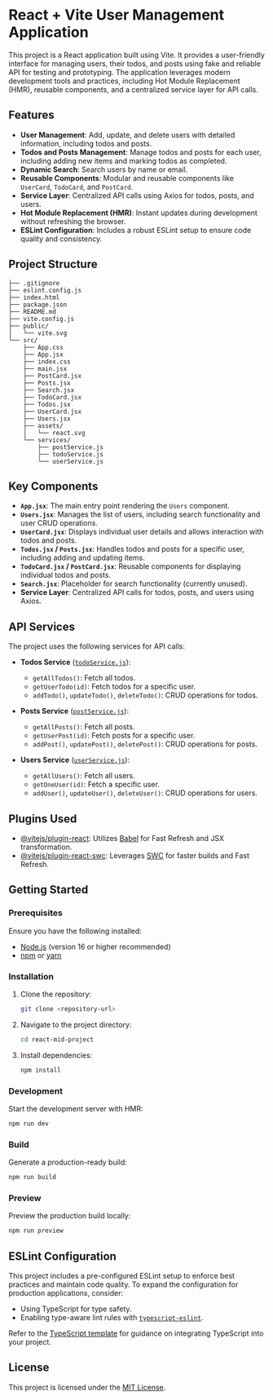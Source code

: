 # React + Vite User Management Application

This project is a React application built using Vite. It provides a user-friendly interface for managing users, their todos, and posts using fake and reliable API for testing and prototyping. The application leverages modern development tools and practices, including Hot Module Replacement (HMR), reusable components, and a centralized service layer for API calls.

## Features

- **User Management**: Add, update, and delete users with detailed information, including todos and posts.
- **Todos and Posts Management**: Manage todos and posts for each user, including adding new items and marking todos as completed.
- **Dynamic Search**: Search users by name or email.
- **Reusable Components**: Modular and reusable components like `UserCard`, `TodoCard`, and `PostCard`.
- **Service Layer**: Centralized API calls using Axios for todos, posts, and users.
- **Hot Module Replacement (HMR)**: Instant updates during development without refreshing the browser.
- **ESLint Configuration**: Includes a robust ESLint setup to ensure code quality and consistency.

## Project Structure

```
├── .gitignore
├── eslint.config.js
├── index.html
├── package.json
├── README.md
├── vite.config.js
├── public/
│   └── vite.svg
└── src/
    ├── App.css
    ├── App.jsx
    ├── index.css
    ├── main.jsx
    ├── PostCard.jsx
    ├── Posts.jsx
    ├── Search.jsx
    ├── TodoCard.jsx
    ├── Todos.jsx
    ├── UserCard.jsx
    ├── Users.jsx
    ├── assets/
    │   └── react.svg
    └── services/
        ├── postService.js
        ├── todoService.js
        └── userService.js
```

## Key Components

- **`App.jsx`**: The main entry point rendering the `Users` component.
- **`Users.jsx`**: Manages the list of users, including search functionality and user CRUD operations.
- **`UserCard.jsx`**: Displays individual user details and allows interaction with todos and posts.
- **`Todos.jsx` / `Posts.jsx`**: Handles todos and posts for a specific user, including adding and updating items.
- **`TodoCard.jsx` / `PostCard.jsx`**: Reusable components for displaying individual todos and posts.
- **`Search.jsx`**: Placeholder for search functionality (currently unused).
- **Service Layer**: Centralized API calls for todos, posts, and users using Axios.

## API Services

The project uses the following services for API calls:

- **Todos Service** ([`todoService.js`](src/services/todoService.js)):
  - `getAllTodos()`: Fetch all todos.
  - `getUserTodo(id)`: Fetch todos for a specific user.
  - `addTodo()`, `updateTodo()`, `deleteTodo()`: CRUD operations for todos.

- **Posts Service** ([`postService.js`](src/services/postService.js)):
  - `getAllPosts()`: Fetch all posts.
  - `getUserPost(id)`: Fetch posts for a specific user.
  - `addPost()`, `updatePost()`, `deletePost()`: CRUD operations for posts.

- **Users Service** ([`userService.js`](src/services/userService.js)):
  - `getAllUsers()`: Fetch all users.
  - `getOneUser(id)`: Fetch a specific user.
  - `addUser()`, `updateUser()`, `deleteUser()`: CRUD operations for users.

## Plugins Used

- [@vitejs/plugin-react](https://github.com/vitejs/vite-plugin-react/blob/main/packages/plugin-react/README.md): Utilizes [Babel](https://babeljs.io/) for Fast Refresh and JSX transformation.
- [@vitejs/plugin-react-swc](https://github.com/vitejs/vite-plugin-react-swc): Leverages [SWC](https://swc.rs/) for faster builds and Fast Refresh.

## Getting Started

### Prerequisites

Ensure you have the following installed:

- [Node.js](https://nodejs.org/) (version 16 or higher recommended)
- [npm](https://www.npmjs.com/) or [yarn](https://yarnpkg.com/)

### Installation

1. Clone the repository:
   ```bash
   git clone <repository-url>
   ```
2. Navigate to the project directory:
   ```bash
   cd react-mid-project
   ```
3. Install dependencies:
   ```bash
   npm install
   ```

### Development

Start the development server with HMR:
```bash
npm run dev
```

### Build

Generate a production-ready build:
```bash
npm run build
```

### Preview

Preview the production build locally:
```bash
npm run preview
```

## ESLint Configuration

This project includes a pre-configured ESLint setup to enforce best practices and maintain code quality. To expand the configuration for production applications, consider:

- Using TypeScript for type safety.
- Enabling type-aware lint rules with [`typescript-eslint`](https://typescript-eslint.io).

Refer to the [TypeScript template](https://github.com/vitejs/vite/tree/main/packages/create-vite/template-react-ts) for guidance on integrating TypeScript into your project.

## License

This project is licensed under the [MIT License](https://opensource.org/licenses/MIT).